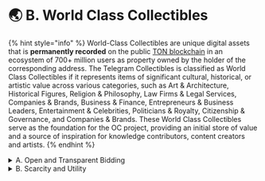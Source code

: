 # 🌏 B. World Class Collectibles

{% hint style="info" %}
World-Class Collectibles are unique digital assets that is **permanently recorded** on the public [TON blockchain](https://fragment.com/about) in an ecosystem of 700+ million users as property owned by the holder of the corresponding address. The Telegram Collectibles is classified as World Class Collectibles if it represents items of significant cultural, historical, or artistic value across various categories, such as Art & Architecture, Historical Figures, Religion & Philosophy, Law Firms & Legal Services, Companies & Brands, Business & Finance, Entrepreneurs & Business Leaders, Entertainment & Celebrities, Politicians & Royalty, Citizenship & Governance, and Companies & Brands. These World Class Collectibles serve as the foundation for the OC project, providing an initial store of value and a source of inspiration for knowledge contributors, content creators and artists.
{% endhint %}

<details>

<summary>A. Open and Transparent Bidding</summary>

Each of the minting of world-class collectibles involves a _**7-day open, transparent, and fair bidding competition**_ on fragment.com. During this period, anyone can participate in the bidding process, which ensures equal opportunities for acquiring these digital assets. Once the bidding process concludes, the winning collectibles are minted on The Open Network (TON) Blockchain by legitimate official developers of TON i.e Telegram. Each of these collectibles has a utility that connects it to a messaging app with over 700+ million users and a growing community. This connection helps to enhance the value of the collectibles by associating them with a widely-used and popular platform.

</details>

<details>

<summary>B. Scarcity and Utility</summary>

Each of the collectibles minted through the bidding process at fragment.com are is _**scarce, unique and cannot be duplicated**_. This scarcity is a crucial factor in their ability to act as a store of value. Unique and scarce digital assets are more likely to retain their value or appreciate over time, as they are not subject to inflation or dilution. Additionally, their connection to a messaging app with a large user base and a growing community further supports their value proposition, as this association increases their visibility, credibility, and potential for adoption.

</details>
